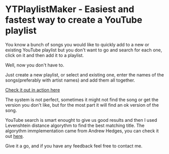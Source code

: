 # YTPlaylistMaker - Easiest and fastest way to create a YouTube playlist

You know a bunch of songs you would like to quickly add to a new or existing YouTube playlist but you don't want to go and search for each one, click on it and then add it to a playlist.

Well, now you don't have to.

Just create a new playlist, or select and existing one, enter the names of the songs(preferably with artist names) and add them all together.

[Check it out in action here](http://kalkulus.net/ytplaylistmaker)

The system is not perfect, sometimes it might not find the song or get the version you don't like, but for the most part it will find an ok version of the song.

YouTube search is smart enought to give us good results and then I used Levenshtein distance algorythm to find the best matching title. The algorythm immplementation came from Andrew Hedges, you can check it out [here](http://andrew.hedges.name/experiments/levenshtein/).

Give it a go, and if you have any feedback feel free to contact me.
